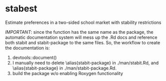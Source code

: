 # stabest
Estimate preferences in a two-sided school market with stability restrictions

*IMPORTANT*: since the function has the same name as the package, the automatic documentation system will mess up the .Rd docs and reference both stabit and stabit-package to the same files. So, the workflow to create the documentation is:

1. devtools::document()
2. I manually need to delete \alias{stabit-package} in ./man/stabit.Rd, and \alias{stabit-package} in ./man/stabit-package.Rd.
3. build the package w/o enabling Roxygen functionality
